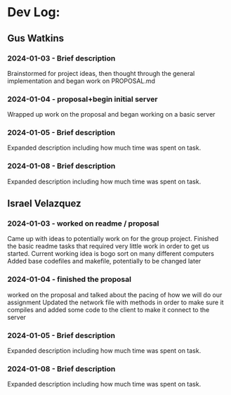 # Dev Log:

## Gus Watkins

### 2024-01-03 - Brief description
Brainstormed for project ideas, then thought through the general implementation and began work on PROPOSAL.md

### 2024-01-04 - proposal+begin initial server
Wrapped up work on the proposal and began working on a basic server

### 2024-01-05 - Brief description
Expanded description including how much time was spent on task.

### 2024-01-08 - Brief description
Expanded description including how much time was spent on task.

## Israel Velazquez

### 2024-01-03 - worked on readme / proposal
Came up with ideas to potentially work on for the group project. Finished the basic readme tasks that required very little work in order to get us started. Current working idea is bogo sort on many different computers
Added base codefiles and makefile, potentially to be changed later

### 2024-01-04 - finished the proposal
worked on the proposal and talked about the pacing of how we will do our assignment
Updated the network file with methods in order to make sure it compiles and added some code to the client to make it connect to the server

### 2024-01-05 - Brief description
Expanded description including how much time was spent on task.

### 2024-01-08 - Brief description
Expanded description including how much time was spent on task.